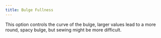 ```yaml
---
title: Bulge Fullness
---
```


This option controls the curve of the bulge, larger values lead to a more round, spacy bulge, but sewing might be more difficult.
